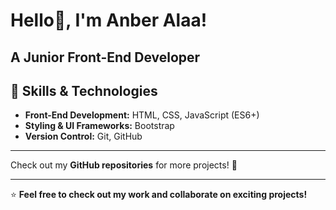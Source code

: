# Hello👋, I'm Anber Alaa! 

A **Junior Front-End Developer**
---

## 🚀 **Skills & Technologies**  

- **Front-End Development:** HTML, CSS, JavaScript (ES6+) 
- **Styling & UI Frameworks:** Bootstrap
- **Version Control:** Git, GitHub

---

Check out my **GitHub repositories** for more projects! 🚀  

---
⭐ **Feel free to check out my work and collaborate on exciting projects!**  
